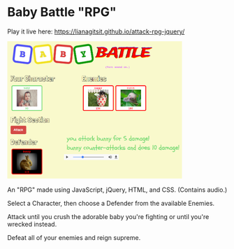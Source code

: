 # Baby Battle "RPG"

Play it live here: https://lianagitsit.github.io/attack-rpg-jquery/

<img src="assets/images/baby-battle-ss.png" width="400">

An "RPG" made using JavaScript, jQuery, HTML, and CSS.
(Contains audio.)

Select a Character, then choose a Defender from the available Enemies.

Attack until you crush the adorable baby you're fighting or until you're wrecked instead.

Defeat all of your enemies and reign supreme. 